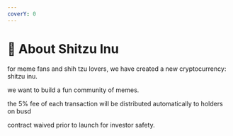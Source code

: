 ```yaml
---
coverY: 0
---
```


# 🐶 About Shitzu Inu

for meme fans and shih tzu lovers, we have created a new cryptocurrency: shitzu inu.

we want to build a fun community of memes.

the 5% fee of each transaction will be distributed automatically to holders on busd

contract waived prior to launch for investor safety.
